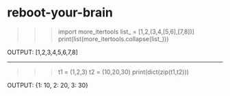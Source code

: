 # reboot-your-brain

>>>import more_itertools
>>>list_ = [1,2,(3,4,[5,6],[7,8])]
>>>print(list(more_itertools.collapse(list_)))

OUTPUT:
  [1,2,3,4,5,6,7,8]
  
 --------------------------------------------------------------- 
 
 >>>t1 = (1,2,3)
 >>>t2 = (10,20,30)
 >>>print(dict(zip(t1,t2)))
 
 OUTPUT:
  {1: 10, 2: 20, 3: 30}
